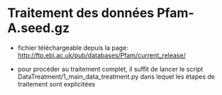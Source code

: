 # Traitement des données Pfam-A.seed.gz 

- fichier téléchargeable depuis la page: http://ftp.ebi.ac.uk/pub/databases/Pfam/current_release/

- pour procéder au traitement complet, il suffit de lancer le script DataTreatment/1_main_data_treatment.py dans lequel les étapes de traitement sont explicitées
